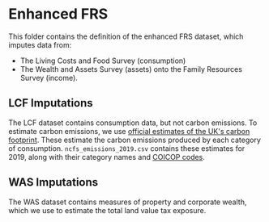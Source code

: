 # Enhanced FRS

This folder contains the definition of the enhanced FRS dataset, which imputes data from:
* The Living Costs and Food Survey (consumption)
* The Wealth and Assets Survey (assets)
onto the Family Resources Survey (income).

## LCF Imputations

The LCF dataset contains consumption data, but not carbon emissions. To estimate carbon emissions, we use [official estimates of the UK's carbon footprint](https://www.gov.uk/government/statistics/uks-carbon-footprint). These estimate the carbon emissions produced by each category of consumption. `ncfs_emissions_2019.csv` contains these estimates for 2019, along with their category names and [COICOP codes](https://unstats.un.org/unsd/classifications/unsdclassifications/COICOP_2018_-_pre-edited_white_cover_version_-_2018-12-26.pdf).

## WAS Imputations

The WAS dataset contains measures of property and corporate wealth, which we use to estimate the total land value tax exposure.
